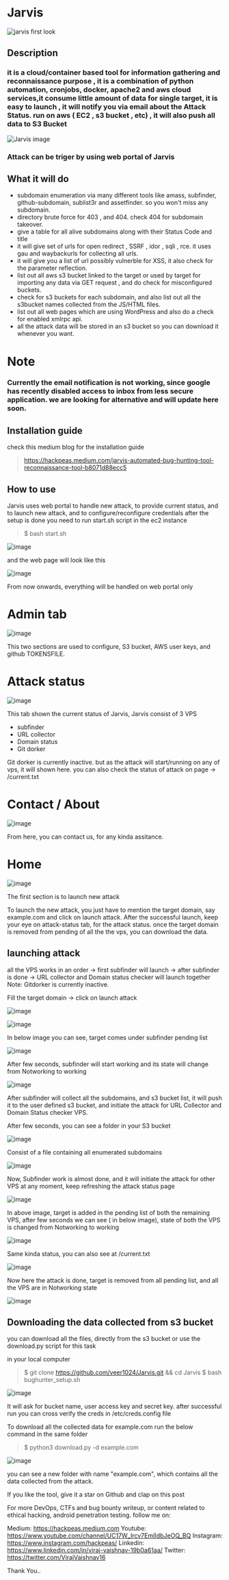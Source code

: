 # Jarvis
![jarvis first look](jarvis.png)
## **Description**
### it is a cloud/container based tool for information gathering and reconnaissance purpose , it is a combination of python automation, cronjobs, docker, apache2 and aws cloud services,it consume little amount of data for single target, it is easy to launch , it will notify you via email about the Attack Status. run on aws ( EC2 , s3 bucket , etc) , it will also push all data to S3 Bucket
![Jarvis image](jarvis2.png)

### Attack can be triger by using web portal of Jarvis

## What it will do 
- subdomain enumeration via many different tools like amass, subfinder, github-subdomain, sublist3r and assetfinder. so you won't miss any subdomain.
- directory brute force for 403 , and 404. check 404 for subdomain takeover.
- give a table for all alive subdomains along with their Status Code and title
- it will give set of urls for open redirect , SSRF , idor , sqli , rce. it uses gau and waybackurls for collecting all urls.
- it will give you a list of url possibly vulnerble for XSS, it also check for the parameter reflection.
- list out all aws s3 bucket linked to the target or used by target for importing any data via GET request , and do check for misconfigured buckets.
- check for s3 buckets for each subdomain, and also list out all the s3bucket names collected from the JS/HTML files.
- list out all web pages which are using WordPress and also do a check for enabled xmlrpc api.
- all the attack data will be stored in an s3 bucket so you can download it whenever you want.

# **Note**
### Currently the email notification is not working, since google has recently disabled access to inbox from less secure application. we are looking for alternative and will update here soon.

## Installation guide 
check this medium blog for the installation guide 
> https://hackpeas.medium.com/jarvis-automated-bug-hunting-tool-reconnaissance-tool-b8071d88ecc5

## How to use
Jarvis uses web portal to handle new attack, to provide current status, and to launch new attack, and to configure/reconfigure credentials
after the setup is done
you need to run start.sh script in the ec2 instance
> $ bash start.sh

![image](https://user-images.githubusercontent.com/60743167/173586053-618bfe6c-6b05-43fe-8713-ee1e50289cbf.png)

and the web page will look like this

![image](https://user-images.githubusercontent.com/60743167/173586811-6472b65a-52ce-4bbc-a18b-c9dad1820a87.png)

From now onwards, everything will be handled on web portal only

# Admin tab

![image](https://user-images.githubusercontent.com/60743167/173638028-d2a514c8-9409-4f63-a307-1a06fdb7b23b.png)

This two sections are used to configure, S3 bucket, AWS user keys, and github TOKENSFILE.

# Attack status

![image](https://user-images.githubusercontent.com/60743167/173638248-27531fbe-7c42-46bf-8fa6-fa67fc2087b7.png)

This tab shown the current status of Jarvis, 
Jarvis consist of 3 VPS 
- subfinder 
- URL collector 
- Domain status 
- Git dorker

Git dorker is currently inactive.
but as the attack will start/running on any of vps, it will shown here.
you can also check the status of attack on page -> /current.txt

# Contact / About

![image](https://user-images.githubusercontent.com/60743167/173638742-e593c25c-f1de-4da2-b89d-b95794f13509.png)

From here, you can contact us, for any kinda assitance.

# Home

![image](https://user-images.githubusercontent.com/60743167/173639004-955f2d20-8164-4700-8d33-338b71abe0a5.png)

The first section is to launch new attack 

To launch the new attack, you just have to mention the target domain, say example.com and click on launch attack.
After the successful launch, keep your eye on attack-status tab, for the attack status. once the target domain is removed from pending of all the the vps, you can download the data.

## launching attack 

all the VPS works in an order -> first subfinder will launch -> after subfinder is done -> URL collector and Domain status checker will launch together
Note: Gitdorker is currently inactive.

Fill the target domain -> click on launch attack


![image](https://user-images.githubusercontent.com/60743167/173656483-1d1256ab-097e-4d59-a347-a6403b9c1725.png)

![image](https://user-images.githubusercontent.com/60743167/173656542-cc1598d0-7c99-4fde-9aac-d62b3e87be0b.png)

In below image you can see, target comes under subfinder pending list

![image](https://user-images.githubusercontent.com/60743167/173656752-c11a68c1-3f1d-44ae-97f1-72632484fecc.png)

After few seconds, subfinder will start working and its state will change from Notworking to working

![image](https://user-images.githubusercontent.com/60743167/173656981-21d63f51-7513-47b3-b2d9-a5aa8032c2bd.png)

After subfinder will collect all the subdomains, and s3 bucket list, it will push it to the user defined s3 bucket, and initiate the attack for URL Collector and Domain Status checker VPS.

After few seconds, you can see a folder in your S3 bucket 

![image](https://user-images.githubusercontent.com/60743167/173659559-4e6b22d2-3464-4055-bb74-70e0e4fc0e63.png)

Consist of a file containing all enumerated subdomains 

![image](https://user-images.githubusercontent.com/60743167/173659680-0955af6d-3c10-4a8a-af34-a37ee44d0211.png)

Now, Subfinder work is almost done, and it will initiate the attack for other VPS at any moment, keep refreshing the attack status page

![image](https://user-images.githubusercontent.com/60743167/173660105-3db7e760-62d2-4760-b764-46ce972113e9.png)

In above image, target is added in the pending list of both the remaining VPS, after few seconds we can see ( in below image), state of both the VPS is changed from Notworking to working

![image](https://user-images.githubusercontent.com/60743167/173660332-a4461713-d2c6-4dd5-a7b3-2dbbea0d2fca.png)

Same kinda status, you can also see at /current.txt 

![image](https://user-images.githubusercontent.com/60743167/173662159-f24b6f70-92fc-46aa-b908-e4fd0498c5fb.png)

Now here the attack is done, target is removed from all pending list, and all the VPS are in Notworking state

![image](https://user-images.githubusercontent.com/60743167/173663208-69235e43-b2e6-4392-b2ab-3d827116876c.png)

## Downloading the data collected from s3 bucket
you can download all the files, directly from the s3 bucket or use the download.py script for this task

in your local computer 

> $ git clone https://github.com/veer1024/Jarvis.git && cd Jarvis
> $ bash bughunter_setup.sh

![image](https://user-images.githubusercontent.com/60743167/173664175-d2b3470b-8ff0-4d44-9bf6-6db11fb552db.png)

It will ask for bucket name, user access key and secret key. after successful run you can cross verify the creds in /etc/creds.config file

To download all the collected data for example.com run the below command in the same folder

> $ python3 download.py -d example.com

![image](https://user-images.githubusercontent.com/60743167/173664832-821e4993-e9a1-4f15-b029-ee4959dd6387.png)

you can see a new folder with name "example.com", which contains all the data collected from the attack.

If you like the tool, give it a star on Github and clap on this post

For more DevOps, CTFs and bug bounty writeup, or content related to ethical hacking, android penetration testing. follow me on:

Medium: https://hackpeas.medium.com
Youtube: https://www.youtube.com/channel/UC17W_Ircv7EmIIdbJeOQ_BQ
Instagram: https://www.instagram.com/hackpeas/
Linkedin: https://www.linkedin.com/in/viraj-vaishnav-19b0a61aa/
Twitter: https://twitter.com/VirajVaishnav16

Thank You..



